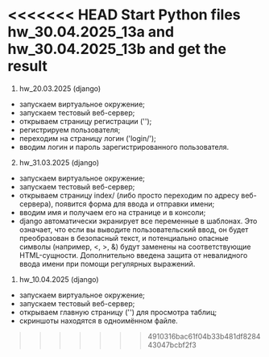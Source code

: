 <<<<<<< HEAD
Start Python files hw_30.04.2025_13a and hw_30.04.2025_13b and get the result
=======
1. hw_20.03.2025 (django)
- запускаем виртуальное окружение;
- запускаем тестовый веб-сервер;
- открываем страницу регистрации ('');
- регистрируем пользователя;
- переходим на страницу логин ('login/');
- вводим логин и пароль зарегистрированного пользователя.


2. hw_31.03.2025 (django)
- запускаем виртуальное окружение;
- запускаем тестовый веб-сервер;
- открываем страницу index/ (либо просто переходим по адресу веб-сервера), появится форма для ввода и отправки имени;
- вводим имя и получаем его на странице и в консоли;
- django автоматически экранирует все переменные в шаблонах. Это означает, что если вы выводите пользовательский ввод, он будет преобразован в безопасный текст, и потенциально опасные символы (например, <, >, &) будут заменены на соответствующие HTML-сущности. Дополнительно введена защита от невалидного ввода имени при помощи регулярных выражений.


1. hw_10.04.2025 (django)
- запускаем виртуальное окружение;
- запускаем тестовый веб-сервер;
- открываем главную страницу ('') для просмотра таблиц;
- скриншоты находятся в одноимённом файле.
>>>>>>> 4910316bac61f04b33b481df828443047bcbf2f3
